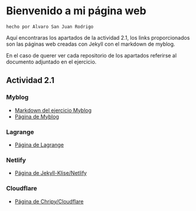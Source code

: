
# Bienvenido a mi página web
`hecho por Alvaro San Juan Rodrigo`

Aquí encontraras los apartados de la actividad 2.1, los links proporcionados son las páginas web creadas con Jekyll con el markdown de myblog.

En el caso de querer ver cada repositorio de los apartados referirse al documento adjuntado en el ejercicio.
## Actividad 2.1

### Myblog
* [Markdown del ejercicio Myblog](Markdowns/Ejercicio1.md)
* [Página de Myblog](https://alvarosanjuan20.github.io/myblog/)

### Lagrange
* [Página de Lagrange](https://alvarosanjuan20.github.io/Lagrange/)

### Netlify
* [Página de Jekyll-Klise/Netlify](https://alvarojekyllklise.netlify.app/)

### Cloudflare
* [Página de Chripy/Cloudflare](https://jekyll-theme-chirpy-4pa.pages.dev/)
